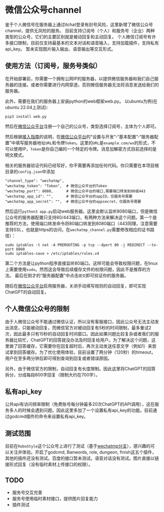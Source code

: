 # 微信公众号channel

鉴于个人微信号在服务器上通过itchat登录有封号风险，这里新增了微信公众号channel，提供无风险的服务。
目前支持订阅号（个人）和服务号（企业）两种类型的公众号，它们的主要区别就是被动回复和主动回复。
个人微信订阅号有许多接口限制，目前仅支持最基本的文本对话和语音输入，支持加载插件，支持私有api_key。
暂未实现图片输入输出、语音输出等交互形式。

## 使用方法（订阅号，服务号类似）

在开始部署前，你需要一个拥有公网IP的服务器，以提供微信服务器和我们自己服务器的连接。或者你需要进行内网穿透，否则微信服务器无法将消息发送给我们的服务器。

此外，需要在我们的服务器上安装python的web框架web.py。
以ubuntu为例(在ubuntu 22.04上测试):
```
pip3 install web.py
```

然后在[微信公众平台](https://mp.weixin.qq.com)注册一个自己的公众号，类型选择订阅号，主体为个人即可。

然后根据[接入指南](https://developers.weixin.qq.com/doc/offiaccount/Basic_Information/Access_Overview.html)的说明，在[微信公众平台](https://mp.weixin.qq.com)的“设置与开发”-“基本配置”-“服务器配置”中填写服务器地址`URL`和令牌`Token`。这里的`URL`是`example.com/wx`的形式，不可以使用IP，`Token`是你自己编的一个特定的令牌。消息加解密方式目前选择的是明文模式。

相关的服务器验证代码已经写好，你不需要再添加任何代码。你只需要在本项目根目录的`config.json`中添加
```
"channel_type": "wechatmp", 
"wechatmp_token": "Token",  # 微信公众平台的Token
"wechatmp_port": 8080,      # 微信公众平台的端口,需要端口转发到80或443
"wechatmp_app_id": "",      # 微信公众平台的appID，仅服务号需要
"wechatmp_app_secret": "",  # 微信公众平台的appsecret，仅服务号需要
``` 
然后运行`python3 app.py`启动web服务器。这里会默认监听8080端口，但是微信公众号的服务器配置只支持80/443端口，有两种方法来解决这个问题。第一个是推荐的方法，使用端口转发命令将80端口转发到8080端口（443同理，注意需要支持SSL，也就是https的访问，在`wechatmp_channel.py`需要修改相应的证书路径）：
```
sudo iptables -t nat -A PREROUTING -p tcp --dport 80 -j REDIRECT --to-port 8080
sudo iptables-save > /etc/iptables/rules.v4
```
第二个方法是让python程序直接监听80端口。这样可能会导致权限问题，在linux上需要使用`sudo`。然而这会导致后续缓存文件的权限问题，因此不是推荐的方法。
最后在刚才的“服务器配置”中点击`提交`即可验证你的服务器。

随后在[微信公众平台](https://mp.weixin.qq.com)启用服务器，关闭手动填写规则的自动回复，即可实现ChatGPT的自动回复。

## 个人微信公众号的限制
由于人微信公众号不能通过微信认证，所以没有客服接口，因此公众号无法主动发出消息，只能被动回复。而微信官方对被动回复有5秒的时间限制，最多重试2次，因此最多只有15秒的自动回复时间窗口。因此如果问题比较复杂或者我们的服务器比较忙，ChatGPT的回答就没办法及时回复给用户。为了解决这个问题，这里做了回答缓存，它需要你在回复超时后，再次主动发送任意文字（例如1）来尝试拿到回答缓存。为了优化使用体验，目前设置了两分钟（120秒）的timeout，用户在至多两分钟后即可得到查询到回复或者错误原因。

另外，由于微信官方的限制，自动回复有长度限制。因此这里将ChatGPT的回答拆分，分成每段600字回复（限制大约在700字）。

## 私有api_key
公共api有访问频率限制（免费账号每分钟最多20次ChatGPT的API调用），这在服务多人的时候会遇到问题。因此这里多加了一个设置私有api_key的功能。目前通过godcmd插件的命令来设置私有api_key。

## 测试范围
目前在`RoboStyle`这个公众号上进行了测试（基于[wechatmp分支](https://github.com/JS00000/chatgpt-on-wechat/tree/wechatmp)），感兴趣的可以关注并体验。开启了godcmd, Banwords, role, dungeon, finish这五个插件，其他的插件还没有测试。百度的接口暂未测试。语音对话没有测试。图片直接以链接形式回复（没有临时素材上传接口的权限）。

## TODO
* 服务号交互完善
* 服务号使用临时素材接口，提供图片回复能力
* 插件测试
